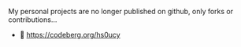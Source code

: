 My personal projects are no longer published on github, only forks or contributions...
* 🧊 <https://codeberg.org/hs0ucy>
